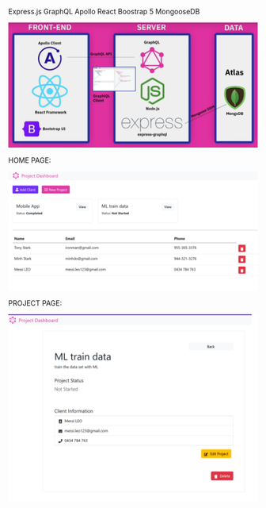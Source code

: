 Express.js
GraphQL
Apollo
React
Boostrap 5
MongooseDB

![alt text](./project-map.PNG)

HOME PAGE:

![alt text](./home-page.PNG)

PROJECT PAGE:

![alt text](./project-view.PNG)
